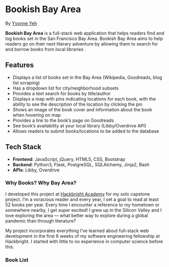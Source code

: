 # Bookish Bay Area

By [Yvonne Yeh](https://yvonneyeh.com)

**Bookish Bay Area** is a full-stack web application that helps readers find and log books set in the San Francisco Bay Area. Bookish Bay Area aims to help readers go on their next literary adventure by allowing them to search for and borrow books from local libraries .

## Features

- Displays a list of books set in the Bay Area (Wikipedia, Goodreads, blog list scraping)
- Has a dropdown list for city/neighborhood subsets
- Provides a text search for books by title/author
- Displays a map with pins indicating locations for each book, with the ability to see the description of the location by clicking the pin
- Shows an image of the book cover and information about the book when hovering on map
- Provides a link to the book’s page on Goodreads
- See book’s availability at your local library (Libby/Overdrive API) 
- Allows readers to submit books/locations to be added to the database

## Tech Stack
- **Frontend**: JavaScript, jQuery, HTML5, CSS, Bootstrap
- **Backend**: Python3, Flask, PostgreSQL, SQLAlchemy, Jinja2, Bash
- **APIs**: Libby, Overdrive

### Why Books? Why Bay Area?
I developed this project at [Hackbright Academy](http://www.hackbrightacademy.com/) for my solo capstone project. I’m a voracious reader and every year, I set a goal to read at least 52 books per year. Every time I encounter a reference to my hometown or somewhere nearby, I get super excited! I grew up in the Silicon Valley and I love exploring the area –– what better way to explore during a global pandemic than through literature? 

My project incorporates everything I’ve learned about full-stack web development in the first 6 weeks of my software engineering fellowship at Hackbright. I started with little to no experience in computer science before this.

### Book List


